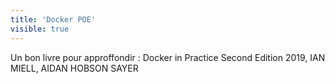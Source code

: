 ```yaml
---
title: 'Docker POE'
visible: true
---
```


Un bon livre pour approffondir : Docker in Practice Second Edition 2019, IAN MIELL, AIDAN HOBSON SAYER